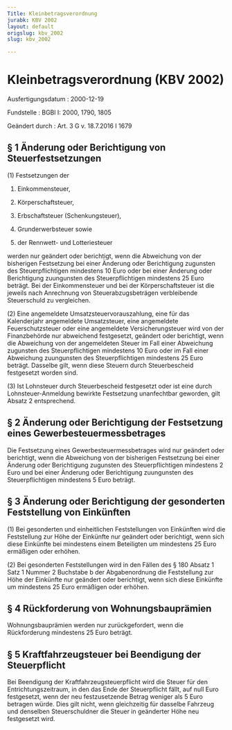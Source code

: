 ```yaml
---
Title: Kleinbetragsverordnung
jurabk: KBV 2002
layout: default
origslug: kbv_2002
slug: kbv_2002

---
```


# Kleinbetragsverordnung (KBV 2002)

Ausfertigungsdatum
:   2000-12-19

Fundstelle
:   BGBl I: 2000, 1790, 1805

Geändert durch
:   Art. 3 G v. 18.7.2016 I 1679



## § 1 Änderung oder Berichtigung von Steuerfestsetzungen

(1) Festsetzungen der

1.  Einkommensteuer,


2.  Körperschaftsteuer,


3.  Erbschaftsteuer (Schenkungsteuer),


4.  Grunderwerbsteuer sowie


5.  der Rennwett- und Lotteriesteuer



werden nur geändert oder berichtigt, wenn die Abweichung von der bisherigen Festsetzung bei einer Änderung oder Berichtigung zugunsten des Steuerpflichtigen mindestens 10 Euro oder bei einer Änderung oder Berichtigung zuungunsten des Steuerpflichtigen mindestens 25 Euro beträgt. Bei der Einkommensteuer und bei der Körperschaftsteuer ist die jeweils nach Anrechnung von Steuerabzugsbeträgen verbleibende Steuerschuld zu vergleichen.

(2) Eine angemeldete Umsatzsteuervorauszahlung, eine für das Kalenderjahr angemeldete Umsatzsteuer, eine angemeldete Feuerschutzsteuer oder eine angemeldete Versicherungsteuer wird von der Finanzbehörde nur abweichend festgesetzt, geändert oder berichtigt, wenn die Abweichung von der angemeldeten Steuer im Fall einer Abweichung zugunsten des Steuerpflichtigen mindestens 10 Euro oder im Fall einer Abweichung zuungunsten des Steuerpflichtigen mindestens 25 Euro beträgt. Dasselbe gilt, wenn diese Steuern durch Steuerbescheid festgesetzt worden sind.

(3) Ist Lohnsteuer durch Steuerbescheid festgesetzt oder ist eine durch Lohnsteuer-Anmeldung bewirkte Festsetzung unanfechtbar geworden, gilt Absatz 2 entsprechend.


## § 2 Änderung oder Berichtigung der Festsetzung eines Gewerbesteuermessbetrages

Die Festsetzung eines Gewerbesteuermessbetrages wird nur geändert oder berichtigt, wenn die Abweichung von der bisherigen Festsetzung bei einer Änderung oder Berichtigung zugunsten des Steuerpflichtigen mindestens 2 Euro und bei einer Änderung oder Berichtigung zuungunsten des Steuerpflichtigen mindestens 5 Euro beträgt.


## § 3 Änderung oder Berichtigung der gesonderten Feststellung von Einkünften

(1) Bei gesonderten und einheitlichen Feststellungen von Einkünften wird die Feststellung zur Höhe der Einkünfte nur geändert oder berichtigt, wenn sich diese Einkünfte bei mindestens einem Beteiligten um mindestens 25 Euro ermäßigen oder erhöhen.

(2) Bei gesonderten Feststellungen wird in den Fällen des § 180 Absatz 1 Satz 1 Nummer 2 Buchstabe b der Abgabenordnung die Feststellung zur Höhe der Einkünfte nur geändert oder berichtigt, wenn sich diese Einkünfte um mindestens 25 Euro ermäßigen oder erhöhen.


## § 4 Rückforderung von Wohnungsbauprämien

Wohnungsbauprämien werden nur zurückgefordert, wenn die Rückforderung mindestens 25 Euro beträgt.


## § 5 Kraftfahrzeugsteuer bei Beendigung der Steuerpflicht

Bei Beendigung der Kraftfahrzeugsteuerpflicht wird die Steuer für den Entrichtungszeitraum, in den das Ende der Steuerpflicht fällt, auf null Euro festgesetzt, wenn der neu festzusetzende Betrag weniger als 5 Euro betragen würde. Dies gilt nicht, wenn gleichzeitig für dasselbe Fahrzeug und denselben Steuerschuldner die Steuer in geänderter Höhe neu festgesetzt wird.

